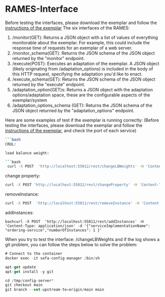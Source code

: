 # RAMES-Interface
Before testing the interfaces, please download the exemplar and follow the [instructions of the exemplar](https://zenodo.org/doi/10.5281/zenodo.10400820)
The six interfaces of the RAMES: 
<ol>
  <li>/monitor(GET): Returns a JSON object with a list of values of everything monitorable about the exemplar. For example, this could include the response time of requests for an exemplar of a web server.</li>
  <li>/monitor_schema(GET): Returns the JSON schema of the JSON object returned by the "monitor" endpoint.</li>
  <li>/execute(POST): Executes an adaptation of the exemplar. A JSON object (likely originating from /adaptation_options) is included in the body of this HTTP request, specifying the adaptation you'd like to enact.</li>
  <li>/execute_schema(GET): Returns the JSON schema of the JSON object returned by the "execute" endpoint.</li>
  <li>/adaptation_option(GET)s: Returns a JSON object with the adaptation options/adaptation space, these are the configurable aspects of the exemplar/system</li>
  <li>/adaptation_options_schema (GET): Returns the JSON schema of the JSON object returned by the "adaptation_options" endpoint.</li>
</ol> 

Here are some examples of test if the exemplar is running correctly:
(Before testing the interfaces, please download the exemplar and follow the [instructions of the exemplar](https://zenodo.org/doi/10.5281/zenodo.10400820), and check the port of each service)

```bash
```bash
CRUL:

load balance weight:

```bash
 curl -X POST  'http://localhost:55012/rest/changeLBWeights' -H 'Content-Type: application/json' -d '{ "serviceId": "ORDERING-SERVICE","newWeights": {"ordering-service@sefa-ordering-service-36057:36057": 0.75,"ordering-service@sefa-ordering-service:58086":0.25}, "instancesToRemoveWeightOf": [] }'
```

change property:

```bash
curl -X POST 'http://localhost:55012/rest/changeProperty' -H 'Content-Type: application/json' -d '{"serviceName": "ORDERING-SERVICE", "propertyName": "", "value": ""}'
```

removeInstance:

```bash
curl -X POST  'http://localhost:55011/rest/removeInstance' -H 'Content-Type: application/json' -d '{"serviceImplementationName": "ordering-service","address":"sefa-ordering-service", "port":36057 }' 
```

addInstances:

```
bashcurl -X POST  'http://localhost:55011/rest/addInstances' -H 'Content-Type: application/json' -d '{"serviceImplementationName": "ordering-service","numberOfInstances": 1 }' 
```

When you try to test the interface: /changeLBWeights and if the log shows a git problem, you can follow the steps below to solve the problem:

```jsx
# Connect to the container
docker exec -it sefa-config-manager /bin/sh

apt-get update
apt-get install -y git

cd /tmp/config-server*
git checkout main
git branch --set-upstream-to=origin/main main
```